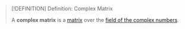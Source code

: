 >[!DEFINITION] Definition: Complex Matrix
>
>A **complex matrix** is a [matrix](../Matrix.md) over the [field of the complex numbers](../../../Fields/The%20Complex%20Numbers/Operations.md).
>